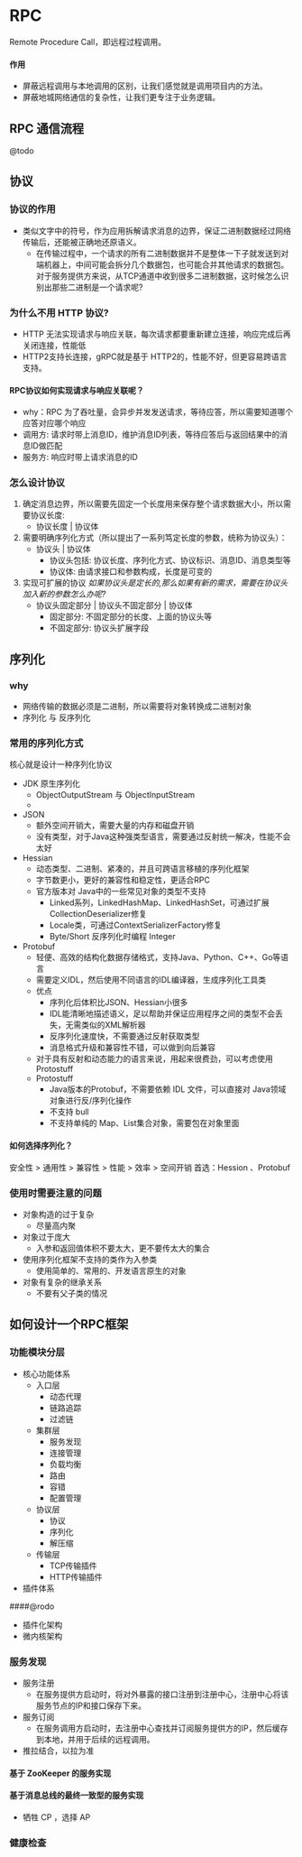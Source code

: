 # RPC
Remote Procedure Call，即远程过程调用。
#### 作用
- 屏蔽远程调用与本地调用的区别，让我们感觉就是调用项目内的方法。
- 屏蔽地城网络通信的复杂性，让我们更专注于业务逻辑。

## RPC 通信流程
@todo

## 协议
### 协议的作用
- 类似文字中的符号，作为应用拆解请求消息的边界，保证二进制数据经过网络传输后，还能被正确地还原语义。
	- 在传输过程中，一个请求的所有二进制数据并不是整体一下子就发送到对端机器上，中间可能会拆分几个数据包，也可能合并其他请求的数据包。对于服务提供方来说，从TCP通道中收到很多二进制数据，这时候怎么识别出那些二进制是一个请求呢?

### 为什么不用 HTTP 协议?
- HTTP 无法实现请求与响应关联，每次请求都要重新建立连接，响应完成后再关闭连接，性能低
- HTTP2支持长连接，gRPC就是基于 HTTP2的，性能不好，但更容易跨语言支持。

#### RPC协议如何实现请求与响应关联呢？
- why：RPC 为了吞吐量，会异步并发发送请求，等待应答，所以需要知道哪个应答对应哪个响应
- 调用方: 请求时带上消息ID，维护消息ID列表，等待应答后与返回结果中的消息ID做匹配
- 服务方: 响应时带上请求消息的ID

### 怎么设计协议
1. 确定消息边界，所以需要先固定一个长度用来保存整个请求数据大小，所以需要协议长度:
	- 协议长度 | 协议体
2. 需要明确序列化方式（所以提出了一系列笃定长度的参数，统称为协议头）：
	- 协议头 | 协议体
		- 协议头包括: 协议长度、序列化方式、协议标识、消息ID、消息类型等
		- 协议体: 由请求接口和参数构成，长度是可变的
3. 实现可扩展的协议 *如果协议头是定长的,那么如果有新的需求，需要在协议头加入新的参数怎么办呢?*
	- 协议头固定部分 | 协议头不固定部分  | 协议体
		- 固定部分: 不固定部分的长度、上面的协议头等
		- 不固定部分: 协议头扩展字段

## 序列化
### why
- 网络传输的数据必须是二进制，所以需要将对象转换成二进制对象
- 序列化 与 反序列化

### 常用的序列化方式
核心就是设计一种序列化协议
- JDK 原生序列化
	- ObjectOutputStream 与 ObjectInputStream
	- 
- JSON
	- 额外空间开销大，需要大量的内存和磁盘开销
	- 没有类型，对于Java这种强类型语言，需要通过反射统一解决，性能不会太好
- Hessian
	- 动态类型、二进制、紧凑的，并且可跨语言移植的序列化框架
	- 字节数更小，更好的兼容性和稳定性，更适合RPC
	- 官方版本对 Java中的一些常见对象的类型不支持
		- Linked系列，LinkedHashMap、LinkedHashSet，可通过扩展CollectionDeserializer修复
		- Locale类，可通过ContextSerializerFactory修复
		- Byte/Short 反序列化时编程 Integer
- Protobuf
	- 轻便、高效的结构化数据存储格式，支持Java、Python、C++、Go等语言
	- 需要定义IDL，然后使用不同语言的IDL编译器，生成序列化工具类
	- 优点
		- 序列化后体积比JSON、Hessian小很多
		- IDL能清晰地描述语义，足以帮助并保证应用程序之间的类型不会丢失，无需类似的XML解析器
		- 反序列化速度快，不需要通过反射获取类型
		- 消息格式升级和兼容性不错，可以做到向后兼容
	- 对于具有反射和动态能力的语言来说，用起来很费劲，可以考虑使用Protostuff
	- Protostuff
		- Java版本的Protobuf，不需要依赖 IDL 文件，可以直接对 Java领域对象进行反/序列化操作
		- 不支持 bull
		- 不支持单纯的 Map、List集合对象，需要包在对象里面

#### 如何选择序列化？
安全性 > 通用性 > 兼容性 > 性能 > 效率 > 空间开销
首选：Hession 、Protobuf

### 使用时需要注意的问题
- 对象构造的过于复杂
	- 尽量高内聚
- 对象过于庞大
	- 入参和返回值体积不要太大，更不要传太大的集合
- 使用序列化框架不支持的类作为入参类
	- 使用简单的、常用的、开发语言原生的对象
- 对象有复杂的继承关系
	- 不要有父子类的情况

## 如何设计一个RPC框架
### 功能模块分层
- 核心功能体系
	- 入口层
		- 动态代理
		- 链路追踪
		- 过滤链
	- 集群层
		- 服务发现
		- 连接管理
		- 负载均衡
		- 路由
		- 容错
		- 配置管理
	- 协议层
		- 协议
		- 序列化
		- 解压缩
	- 传输层
		- TCP传输插件
		- HTTP传输插件
- 插件体系

####@rodo
- 插件化架构
- 微内核架构

### 服务发现
- 服务注册
	- 在服务提供方启动时，将对外暴露的接口注册到注册中心，注册中心将该服务节点的IP和接口保存下来。
- 服务订阅
	- 在服务调用方启动时，去注册中心查找并订阅服务提供方的IP，然后缓存到本地，并用于后续的远程调用。
- 推拉结合，以拉为准

#### 基于 ZooKeeper 的服务实现

#### 基于消息总线的最终一致型的服务实现
- 牺牲 CP ，选择 AP

### 健康检查


